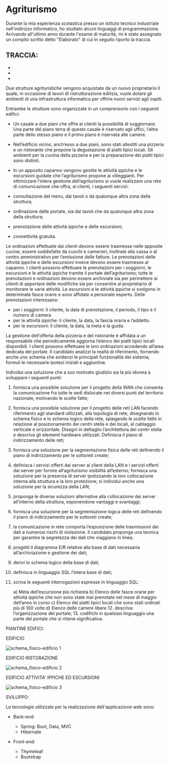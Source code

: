 # Agriturismo

Durante la mia esperienza scolastica presso un istituto tecnico industriale nell'indirizzo informatico, ho studiato alcuni linguaggi di programmazione.
Arrivando all'ultimo anno durante l'esame di maturità, mi è stato assegnato un compito scritto detto "Elaborato" di cui in seguito riporto la traccia.




TRACCIA:
-
-
-
-
Due strutture agrituristiche vengono acquistate da un nuovo proprietario il quale, in occasione di lavori di ristrutturazione edilizia, vuole dotare gli ambienti di una infrastruttura informatica per offrire nuovi servizi agli ospiti.

Entrambe le strutture sono organizzate in un comprensorio con i seguenti edifici:
- Un casale a due piani che offre ai clienti la possibilità di soggiornare. Una parte del piano terra di questo casale è riservato agli uffici, l’altra parte dello stesso piano e il primo piano è riservata alle camere.

- Nell’edificio vicino, anch’esso a due piani, sono stati allestiti una pizzeria e un ristorante che propone la degustazione di piatti tipici locali. Gli ambienti per la cucina della pizzeria e per la preparazione dei piatti tipici sono distinti.

- In un apposito capanno vengono gestite le attività ippiche e le escursioni guidate che l’agriturismo propone ai villeggianti.
Per ottimizzare l’intera gestione dell’agriturismo si vuole realizzare una rete di comunicazione che offra, ai clienti, i seguenti servizi:
- consultazione del menu, dai tavoli o da qualunque altra zona della struttura;

- ordinazione delle portate, sia dai tavoli che da qualunque altra zona della struttura;
- prenotazione delle attività ippiche e delle escursioni;

- connettività gratuita.



Le ordinazioni effettuate dai clienti devono essere trasmesse nelle apposite cucine, essere soddisfatte da cuochi e camerieri, inoltrate alla cassa o al centro amministrativo per l’emissione delle fatture.
Le prenotazioni delle attività ippiche e delle escursioni invece devono essere trasmesse al capanno.
I clienti possono effettuare le prenotazioni per i soggiorni, le escursioni e le attività ippiche tramite il portale dell’agriturismo; tutte le prenotazioni e ordinazioni devono essere archiviate sia per permettere ai clienti di apportare delle modifiche sia per consentire al proprietario di monitorare le varie attività.
Le escursioni e le attività ippiche si svolgono in determinate fasce orarie e sono affidate a personale esperto.
Delle prenotazioni interessano:

- per i soggiorni: il cliente, la data di prenotazione, il periodo, il tipo e il numero di camera
- per le attività ippiche: il cliente, la data, la fascia oraria e l’addetto.
- per le escursioni: il cliente, la data, la meta e la guida.

La gestione dell’offerta della pizzeria e del ristorante è affidata a un responsabile che periodicamente aggiorna l’elenco dei piatti tipici locali disponibili. I clienti possono effettuare le loro ordinazioni accedendo all’area dedicata del portale.
Il candidato analizzi la realtà di riferimento, fornendo anche uno schema che evidenzi le principali funzionalità del sistema, formuli le necessarie ipotesi iniziali e aggiuntive.
  



Individui una soluzione che a suo motivato giudizio sia la più idonea a sviluppare i seguenti punti:

1. fornisca una possibile soluzione per il progetto della WAN che consenta la comunicazione fra tutte le sedi dislocate nei diversi punti del territorio nazionale, motivando le scelte fatte;

2. fornisca una possibile soluzione per il progetto delle reti LAN facendo riferimento agli standard utilizzati, alla topologia di rete, disegnando lo schema fisico e lo schema logico della rete, spiegando le scelte fatte in relazione al posizionamento dei centri stella e dei locali, al cablaggio verticale e orizzontale. Disegni in dettaglio l’architettura dei centri stella e descriva gli elementi hardware utilizzati. Definisca il piano di indirizzamento delle reti;

3. fornisca una soluzione per la segmentazione fisica delle reti definendo il piano di indirizzamento per le sottoreti create;

4. definisca i servizi offerti dai server ai client della LAN e i servizi offerti dai server per fornire all’agriturismo visibilità all’esterno; fornisca una soluzione per la presenza di server ipotizzando la loro collocazione interna alla struttura e la loro protezione; si individui anche una soluzione per la sicurezza della LAN;

5. proponga le diverse soluzioni alternative alla collocazione dei server all’interno della struttura, esponendone vantaggi e svantaggi;

6. fornisca una soluzione per la segmentazione logica delle reti definendo il piano di indirizzamento per le sottoreti create;

7. la comunicazione in rete comporta l’esposizione delle trasmissioni dei dati a numerosi rischi di violazione. Il candidato proponga una tecnica per garantire la segretezza dei dati che viaggiano in linea;

8. progetti il diagramma E/R relative alla base di dati necessaria all’archiviazione e gestione dei dati;

9. derivi lo schema logico della base di dati;

10. definisca in linguaggio SQL l’intera base di dati;

11. scriva le seguenti interrogazioni espresse in linguaggio SQL:

    a) Meta dell’escursione più richiesta
    b) Elenco delle fasce orarie per attività ippiche che non sono state mai prenotate nel mese di maggio dell’anno in corso
    c) Elenco dei piatti tipici locali che sono stati ordinati più di 100 volte
    d) Elenco delle camere libere
    12. descriva l’organizzazione del portale;
    13. codifichi in qualsiasi linguaggio una parte del portale che si ritiene significativa.







PIANTINE EDIFICI:


EDIFICIO 

![schema_fisico-edificio 1](https://user-images.githubusercontent.com/65457329/126991452-bc0d6676-15a1-4e8c-ba5f-3bed25497472.jpg)



EDIFICIO RISTORAZIONE

![schema_fisico-edificio 2](https://user-images.githubusercontent.com/65457329/126992031-6f3cb317-d290-4570-8030-fdba8440f3bf.jpg)



EDIFICIO ATTIVITA' IPPICHE ED ESCURSIONI

![schema_fisico-edificio 3](https://user-images.githubusercontent.com/65457329/126992045-023d7550-c8cd-4c9c-b3bc-37a26ed5956b.jpg)



SVILUPPO:


Le tecnologie utilizzate per la realizzazione dell'applicazione web sono:

- Back-end:
    - Spring: Boot, Data, MVC
    - Hibernate

- Front-end:
    - Thymeleaf
    - Bootstrap

